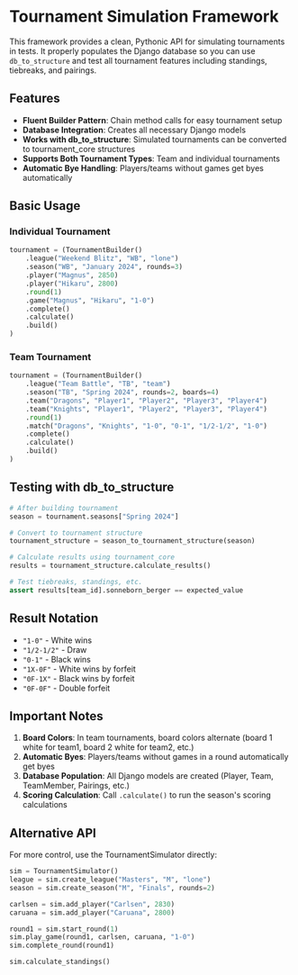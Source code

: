 # Tournament Simulation Framework

This framework provides a clean, Pythonic API for simulating tournaments in tests. It properly populates the Django database so you can use `db_to_structure` and test all tournament features including standings, tiebreaks, and pairings.

## Features

- **Fluent Builder Pattern**: Chain method calls for easy tournament setup
- **Database Integration**: Creates all necessary Django models
- **Works with db_to_structure**: Simulated tournaments can be converted to tournament_core structures
- **Supports Both Tournament Types**: Team and individual tournaments
- **Automatic Bye Handling**: Players/teams without games get byes automatically

## Basic Usage

### Individual Tournament
```python
tournament = (TournamentBuilder()
    .league("Weekend Blitz", "WB", "lone")
    .season("WB", "January 2024", rounds=3)
    .player("Magnus", 2850)
    .player("Hikaru", 2800)
    .round(1)
    .game("Magnus", "Hikaru", "1-0")
    .complete()
    .calculate()
    .build()
)
```

### Team Tournament
```python
tournament = (TournamentBuilder()
    .league("Team Battle", "TB", "team")
    .season("TB", "Spring 2024", rounds=2, boards=4)
    .team("Dragons", "Player1", "Player2", "Player3", "Player4")
    .team("Knights", "Player1", "Player2", "Player3", "Player4")
    .round(1)
    .match("Dragons", "Knights", "1-0", "0-1", "1/2-1/2", "1-0")
    .complete()
    .calculate()
    .build()
)
```

## Testing with db_to_structure

```python
# After building tournament
season = tournament.seasons["Spring 2024"]

# Convert to tournament structure
tournament_structure = season_to_tournament_structure(season)

# Calculate results using tournament_core
results = tournament_structure.calculate_results()

# Test tiebreaks, standings, etc.
assert results[team_id].sonneborn_berger == expected_value
```

## Result Notation

- `"1-0"` - White wins
- `"1/2-1/2"` - Draw  
- `"0-1"` - Black wins
- `"1X-0F"` - White wins by forfeit
- `"0F-1X"` - Black wins by forfeit
- `"0F-0F"` - Double forfeit

## Important Notes

1. **Board Colors**: In team tournaments, board colors alternate (board 1 white for team1, board 2 white for team2, etc.)
2. **Automatic Byes**: Players/teams without games in a round automatically get byes
3. **Database Population**: All Django models are created (Player, Team, TeamMember, Pairings, etc.)
4. **Scoring Calculation**: Call `.calculate()` to run the season's scoring calculations

## Alternative API

For more control, use the TournamentSimulator directly:

```python
sim = TournamentSimulator()
league = sim.create_league("Masters", "M", "lone")
season = sim.create_season("M", "Finals", rounds=2)

carlsen = sim.add_player("Carlsen", 2830)
caruana = sim.add_player("Caruana", 2800)

round1 = sim.start_round(1)
sim.play_game(round1, carlsen, caruana, "1-0")
sim.complete_round(round1)

sim.calculate_standings()
```